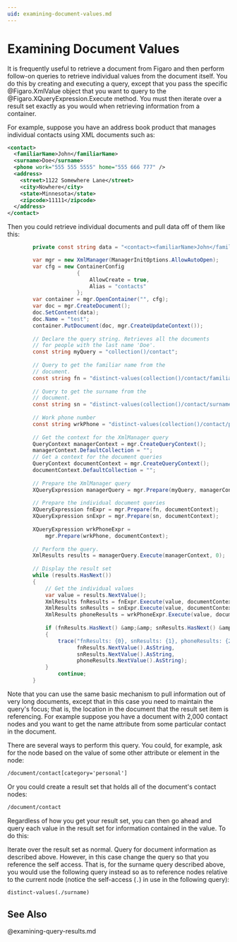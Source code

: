 ```yaml
---
uid: examining-document-values.md
---
```


# Examining Document Values

It is frequently useful to retrieve a document from Figaro and then perform follow-on queries to retrieve individual values from the document itself. You do this by creating and executing a query, except that you pass the specific @Figaro.XmlValue object that you want to query to the @Figaro.XQueryExpression.Execute method. You must then iterate over a result set exactly as you would when retrieving information from a container.

For example, suppose you have an address book product that manages individual contacts using XML documents such as:


``` XML
<contact>
  <familiarName>John</familiarName>
  <surname>Doe</surname>
  <phone work="555 555 5555" home="555 666 777" />
  <address>
    <street>1122 Somewhere Lane</street>
    <city>Nowhere</city>
    <state>Minnesota</state>
    <zipcode>11111</zipcode>
  </address>
</contact>
```

Then you could retrieve individual documents and pull data off of them like this:

``` C#
        private const string data = "<contact><familiarName>John</familiarName><surname>Doe</surname><phone work=\"555 555 5555\" home=\"555 666 777\" /><address><street>1122 Somewhere Lane</street><city>Nowhere</city><state>Minnesota</state><zipcode>11111</zipcode></address></contact>";

	    var mgr = new XmlManager(ManagerInitOptions.AllowAutoOpen);
	    var cfg = new ContainerConfig
	                  {
	                      AllowCreate = true,
	                      Alias = "contacts"
	                  };
	    var container = mgr.OpenContainer("", cfg);
	    var doc = mgr.CreateDocument();
	    doc.SetContent(data);
	    doc.Name = "test";
	    container.PutDocument(doc, mgr.CreateUpdateContext());
	
	    // Declare the query string. Retrieves all the documents
	    // for people with the last name 'Doe'.
	    const string myQuery = "collection()/contact";
	
	    // Query to get the familiar name from the
	    // document.
	    const string fn = "distinct-values(collection()/contact/familiarName)";
	
	    // Query to get the surname from the
	    // document.
	    const string sn = "distinct-values(collection()/contact/surname)";
	
	    // Work phone number
	    const string wrkPhone = "distinct-values(collection()/contact/phone/@work)";
	
	    // Get the context for the XmlManager query
	    QueryContext managerContext = mgr.CreateQueryContext();
	    managerContext.DefaultCollection = "";
	    // Get a context for the document queries
	    QueryContext documentContext = mgr.CreateQueryContext();
	    documentContext.DefaultCollection = "";
	
	    // Prepare the XmlManager query
	    XQueryExpression managerQuery = mgr.Prepare(myQuery, managerContext);
	    
	    // Prepare the individual document queries
	    XQueryExpression fnExpr = mgr.Prepare(fn, documentContext);
	    XQueryExpression snExpr = mgr.Prepare(sn, documentContext);
	    
	    XQueryExpression wrkPhoneExpr =
	        mgr.Prepare(wrkPhone, documentContext);
	
	    // Perform the query.
	    XmlResults results = managerQuery.Execute(managerContext, 0);
	
	    // Display the result set
	    while (results.HasNext())
	    {
	        // Get the individual values
	        var value = results.NextValue();
	        XmlResults fnResults = fnExpr.Execute(value, documentContext, QueryOptions.None);
	        XmlResults snResults = snExpr.Execute(value, documentContext, QueryOptions.None);
	        XmlResults phoneResults = wrkPhoneExpr.Execute(value, documentContext, QueryOptions.None);
	
	        if (fnResults.HasNext() &amp;&amp; snResults.HasNext() &amp;&amp; phoneResults.HasNext())
	        {
	            trace("fnResults: {0}, snResults: {1}, phoneResults: {2}",
	                  fnResults.NextValue().AsString,
	                  snResults.NextValue().AsString,
	                  phoneResults.NextValue().AsString);
	        }
	            continue;
	    }
```

Note that you can use the same basic mechanism to pull information out of very long documents, except that in this case you need to maintain the query's focus; that is, the location in the document that the result set item is referencing. For example suppose you have a document with 2,000 contact nodes and you want to get the name attribute from some particular contact in the document.


There are several ways to perform this query. You could, for example, ask for the node based on the value of some other attribute or element in the node:


``` XML
/document/contact[category='personal']
```

Or you could create a result set that holds all of the document's contact nodes:


``` XML
/document/contact
```

Regardless of how you get your result set, you can then go ahead and query each value in the result set for information contained in the value. To do this:

Iterate over the result set as normal.
Query for document information as described above.
However, in this case change the query so that you reference the self access. That is, for the surname query described above, you would use the following query instead so as to reference nodes relative to the current node (notice the self-access (`.`) in use in the following query):


``` XML
distinct-values(./surname)
```

## See Also

@examining-query-results.md